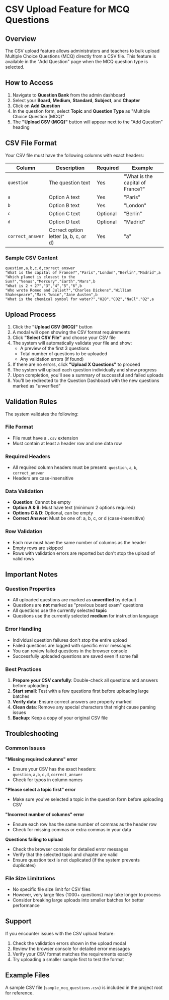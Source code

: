 # CSV Upload Feature for MCQ Questions

## Overview

The CSV upload feature allows administrators and teachers to bulk upload Multiple Choice Questions (MCQ) directly from a CSV file. This feature is available in the "Add Question" page when the MCQ question type is selected.

## How to Access

1. Navigate to **Question Bank** from the admin dashboard
2. Select your **Board**, **Medium**, **Standard**, **Subject**, and **Chapter**
3. Click on **Add Question**
4. In the question form, select **Topic** and **Question Type** as "Multiple Choice Question (MCQ)"
5. The **"Upload CSV (MCQ)"** button will appear next to the "Add Question" heading

## CSV File Format

Your CSV file must have the following columns with exact headers:

| Column | Description | Required | Example |
|--------|-------------|----------|---------|
| `question` | The question text | Yes | "What is the capital of France?" |
| `a` | Option A text | Yes | "Paris" |
| `b` | Option B text | Yes | "London" |
| `c` | Option C text | Optional | "Berlin" |
| `d` | Option D text | Optional | "Madrid" |
| `correct_answer` | Correct option letter (a, b, c, or d) | Yes | "a" |

### Sample CSV Content

```csv
question,a,b,c,d,correct_answer
"What is the capital of France?","Paris","London","Berlin","Madrid",a
"Which planet is closest to the Sun?","Venus","Mercury","Earth","Mars",b
"What is 2 + 2?","3","4","5","6",b
"Who wrote Romeo and Juliet?","Charles Dickens","William Shakespeare","Mark Twain","Jane Austen",b
"What is the chemical symbol for water?","H2O","CO2","NaCl","O2",a
```

## Upload Process

1. Click the **"Upload CSV (MCQ)"** button
2. A modal will open showing the CSV format requirements
3. Click **"Select CSV File"** and choose your CSV file
4. The system will automatically validate your file and show:
   - A preview of the first 3 questions
   - Total number of questions to be uploaded
   - Any validation errors (if found)
5. If there are no errors, click **"Upload X Questions"** to proceed
6. The system will upload each question individually and show progress
7. Upon completion, you'll see a summary of successful and failed uploads
8. You'll be redirected to the Question Dashboard with the new questions marked as "unverified"

## Validation Rules

The system validates the following:

### File Format
- File must have a `.csv` extension
- Must contain at least a header row and one data row

### Required Headers
- All required column headers must be present: `question`, `a`, `b`, `correct_answer`
- Headers are case-insensitive

### Data Validation
- **Question**: Cannot be empty
- **Option A & B**: Must have text (minimum 2 options required)
- **Options C & D**: Optional, can be empty
- **Correct Answer**: Must be one of: a, b, c, or d (case-insensitive)

### Row Validation
- Each row must have the same number of columns as the header
- Empty rows are skipped
- Rows with validation errors are reported but don't stop the upload of valid rows

## Important Notes

### Question Properties
- All uploaded questions are marked as **unverified** by default
- Questions are **not** marked as "previous board exam" questions
- All questions use the currently selected **topic**
- Questions use the currently selected **medium** for instruction language

### Error Handling
- Individual question failures don't stop the entire upload
- Failed questions are logged with specific error messages
- You can review failed questions in the browser console
- Successfully uploaded questions are saved even if some fail

### Best Practices
1. **Prepare your CSV carefully**: Double-check all questions and answers before uploading
2. **Start small**: Test with a few questions first before uploading large batches
3. **Verify data**: Ensure correct answers are properly marked
4. **Clean data**: Remove any special characters that might cause parsing issues
5. **Backup**: Keep a copy of your original CSV file

## Troubleshooting

### Common Issues

**"Missing required columns" error**
- Ensure your CSV has the exact headers: `question,a,b,c,d,correct_answer`
- Check for typos in column names

**"Please select a topic first" error**
- Make sure you've selected a topic in the question form before uploading CSV

**"Incorrect number of columns" error**
- Ensure each row has the same number of commas as the header row
- Check for missing commas or extra commas in your data

**Questions failing to upload**
- Check the browser console for detailed error messages
- Verify that the selected topic and chapter are valid
- Ensure question text is not duplicated (if the system prevents duplicates)

### File Size Limitations
- No specific file size limit for CSV files
- However, very large files (1000+ questions) may take longer to process
- Consider breaking large uploads into smaller batches for better performance

## Support

If you encounter issues with the CSV upload feature:

1. Check the validation errors shown in the upload modal
2. Review the browser console for detailed error messages
3. Verify your CSV format matches the requirements exactly
4. Try uploading a smaller sample first to test the format

## Example Files

A sample CSV file (`sample_mcq_questions.csv`) is included in the project root for reference. 